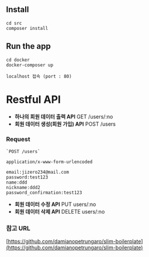 ## Install
    
    cd src
    composer install

## Run the app
    
    cd docker
    docker-composer up

    localhost 접속 (port : 80)
    
# Restful API

* **하나의 회원 데이터 출력 API**  GET /users/:no
* **회원 데이터 생성(회원 가입) API**   POST /users

### Request

    `POST /users`
    
    application/x-www-form-urlencoded

    email:jizero234@mail.com
    password:test123 
    name:ddd 
    nickname:ddd2
    password_confirmation:test123
    
* **회원 데이터 수정 API** PUT users/:no
* **회원 데이터 삭제 API** DELETE  users/:no




### 참고 URL 
[https://github.com/damianopetrungaro/slim-boilerplate](https://github.com/damianopetrungaro/slim-boilerplate)


